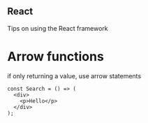 ## React
Tips on using the React framework

# Arrow functions
if only returning a value, use arrow statements  
```
const Search = () => (  
  <div>  
    <p>Hello</p>  
  </div>  
);  
```

